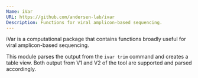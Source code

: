```yaml
---
Name: iVar
URL: https://github.com/andersen-lab/ivar
Description: Functions for viral amplicon-based sequencing.
---
```


iVar is a computational package that contains functions broadly useful for viral amplicon-based sequencing.

This module parses the output from the `ivar trim` command and creates a table view.
Both output from V1 and V2 of the tool are supported and parsed accordingly.
